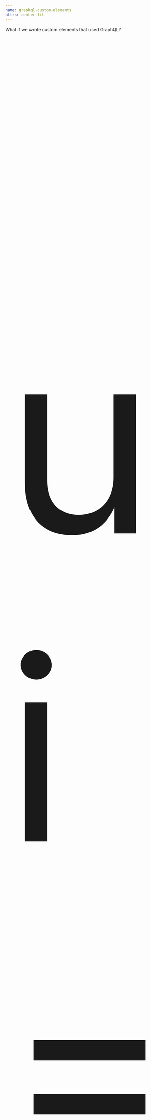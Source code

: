 ```yaml
---
name: graphql-custom-elements
attrs: center fit
---
```


What if we wrote custom elements that used GraphQL?

<div reveal center style="font-size: 20vh;">

  ui = _f_(query)

</div>
